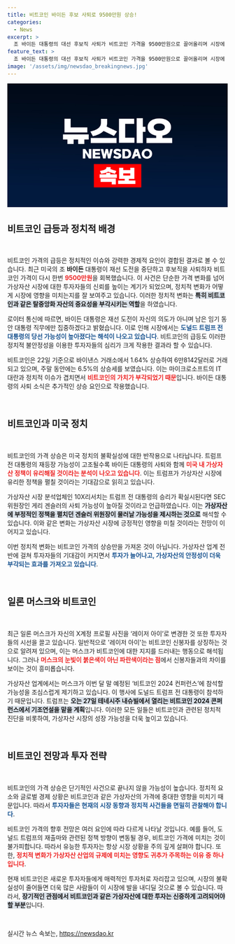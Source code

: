 ```yaml
---
title: 비트코인 바이든 후보 사퇴로 9500만원 상승!
categories:
  - News
excerpt: >
  조 바이든 대통령의 대선 후보직 사퇴가 비트코인 가격을 9500만원으로 끌어올리며 시장에 큰 변화를 일으켰다. 트럼프의 당선 가능성이 높아지면서 가상자산 시장에 긍정적인 기대감이 커지고 있다.
feature_text: >
  조 바이든 대통령의 대선 후보직 사퇴가 비트코인 가격을 9500만원으로 끌어올리며 시장에 큰 변화를 일으켰다. 트럼프의 당선 가능성이 높아지면서 가상자산 시장에 긍정적인 기대감이 커지고 있다.
image: '/assets/img/newsdao_breakingnews.jpg'
---
```


<p><img src="/assets/img/newsdao_breakingnews.jpg" alt="cryptoinkorea 속보" /></p>

<h2 data-ke-size="size26">비트코인 급등과 정치적 배경</h2>

<p data-ke-size="size16">&nbsp;</p>

<p>비트코인 가격의 급등은 정치적인 이슈와 강력한 경제적 요인이 결합된 결과로 볼 수 있습니다. 최근 미국의 조 <b>바이든</b> 대통령이 재선 도전을 중단하고 후보직을 사퇴하자 비트코인 가격이 다시 한번 <b><span style="color: #ee2323;">9500만원</span></b>을 회복했습니다. 이 사건은 단순한 가격 변화를 넘어 가상자산 시장에 대한 투자자들의 신뢰를 높이는 계기가 되었으며, 정치적 변화가 어떻게 시장에 영향을 미치는지를 잘 보여주고 있습니다. 이러한 정치적 변화는 <b><span style="background-color: #21538527;">특히 비트코인과 같은 탈중앙화 자산의 중요성을 부각시키는 역할</span></b>을 하였습니다.</p>

<p>로이터 통신에 따르면, 바이든 대통령은 재선 도전이 자신의 의도가 아니며 남은 임기 동안 대통령 직무에만 집중하겠다고 밝혔습니다. 이로 인해 시장에서는 <b><span style="color: #1a5490;">도널드 트럼프 전 대통령의 당선 가능성이 높아졌다는 해석이 나오고 있습니다</span></b>. 비트코인의 급등도 이러한 정치적 불안정성을 이용한 투자자들의 심리가 크게 작용한 결과라 할 수 있습니다.</p>

<p>비트코인은 22일 기준으로 바이낸스 거래소에서 1.64% 상승하여 6만8142달러로 거래되고 있으며, 주말 동안에는 6.5%의 상승세를 보였습니다. 이는 마이크로소프트의 IT 대란과 정치적 이슈가 겹치면서 <b><span style="color: #ee2323;">비트코인의 가치가 부각되었기 때문</span></b>입니다. 바이든 대통령의 사퇴 소식은 추가적인 상승 요인으로 작용했습니다.</p>

<p data-ke-size="size16">&nbsp;</p>

<h2 data-ke-size="size26">비트코인과 미국 정치</h2>

<p data-ke-size="size16">&nbsp;</p>

<p>비트코인의 가격 상승은 미국 정치의 불확실성에 대한 반작용으로 나타납니다. 트럼프 전 대통령의 재등장 가능성이 고조될수록 바이든 대통령의 사퇴와 함께 <b><span style="color: #ee2323;">미국 내 가상자산 정책이 유리해질 것이라는 분석이 나오고 있습니다</span></b>. 이는 트럼프가 가상자산 시장에 유리한 정책을 펼칠 것이라는 기대감으로 읽히고 있습니다.</p>

<p>가상자산 시장 분석업체인 10X리서치는 트럼프 전 대통령의 승리가 확실시된다면 SEC 위원장인 게리 겐슬러의 사퇴 가능성이 높아질 것이라고 언급하였습니다. 이는 <b><span style="background-color: #21538527;">가상자산에 부정적인 정책을 펼치던 겐슬러 위원장이 물러날 가능성을 제시하는 것으로</span></b> 해석할 수 있습니다. 이와 같은 변화는 가상자산 시장에 긍정적인 영향을 미칠 것이라는 전망이 이어지고 있습니다.</p>

<p>이번 정치적 변화는 비트코인 가격의 상승만을 가져온 것이 아닙니다. 가상자산 업계 전반에 걸쳐 투자자들의 기대감이 커지면서 <b><span style="color: #1a5490;">투자가 늘어나고, 가상자산의 안정성이 더욱 부각되는 효과를 가져오고 있습니다</span></b>.</p>

<p data-ke-size="size16">&nbsp;</p>

<h2 data-ke-size="size26">일론 머스크와 비트코인</h2>

<p data-ke-size="size16">&nbsp;</p>

<p>최근 일론 머스크가 자신의 X계정 프로필 사진을 ‘레이저 아이’로 변경한 것 또한 투자자들의 시선을 끌고 있습니다. 일반적으로 '레이저 아이'는 비트코인 신봉자를 상징하는 것으로 알려져 있으며, 이는 머스크가 비트코인에 대한 지지를 드러내는 행동으로 해석됩니다. 그러나 <b><span style="color: #ee2323;">머스크의 눈빛이 붉은색이 아닌 파란색이라는 점</span></b>에서 신봉자들과의 차이를 보이는 것이 흥미롭습니다.</p>

<p>가상자산 업계에서는 머스크가 이번 달 말 예정된 ‘비트코인 2024 컨퍼런스’에 참석할 가능성을 조심스럽게 제기하고 있습니다. 이 행사에 도널드 트럼프 전 대통령이 참석하기 때문입니다. 트럼프는 <b><span style="background-color: #21538527;">오는 27일 테네시주 내슈빌에서 열리는 비트코인 2024 콘퍼런스에서 기조연설을 맡을 계획</span></b>입니다. 이러한 모든 일들은 비트코인과 관련된 정치적 진단을 비롯하여, 가상자산 시장의 성장 가능성을 더욱 높이고 있습니다.</p>

<p data-ke-size="size16">&nbsp;</p>

<h2 data-ke-size="size26">비트코인 전망과 투자 전략</h2>

<p data-ke-size="size16">&nbsp;</p>

<p>비트코인의 가격 상승은 단기적인 사건으로 끝나지 않을 가능성이 높습니다. 정치적 요소와 글로벌 경제 상황은 비트코인과 같은 가상자산의 가격에 중대한 영향을 미치기 때문입니다. 따라서 <b><span style="color: #1a5490;">투자자들은 현재의 시장 동향과 정치적 사건들을 면밀히 관찰해야 합니다</span></b>.</p>

<p>비트코인 가격의 향후 전망은 여러 요인에 따라 다르게 나타날 것입니다. 예를 들어, 도널드 트럼프의 재출마와 관련된 정책 방향이 변동될 경우, 비트코인 가격에 미치는 것이 불가피합니다. 따라서 유능한 투자자는 항상 시장 상황을 주의 깊게 살펴야 합니다. 또한, <b><span style="color: #ee2323;">정치적 변화가 가상자산 산업의 규제에 미치는 영향도 귀추가 주목하는 이유 중 하나입니다</span></b>.</p>

<p>현재 비트코인은 새로운 투자자들에게 매력적인 투자처로 자리잡고 있으며, 시장의 불확실성이 줄어들면 더욱 많은 사람들이 이 시장에 발을 내디딜 것으로 볼 수 있습니다. 따라서, <b><span style="background-color: #21538527;">장기적인 관점에서 비트코인과 같은 가상자산에 대한 투자는 신중하게 고려되어야 할 부분</span></b>입니다.</p>

<p data-ke-size="size16">&nbsp;</p>
실시간 뉴스 속보는, <a href="https://newsdao.kr" rel="dofollow">https://newsdao.kr</a>


